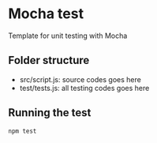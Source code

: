 # Mocha test
Template for unit testing with Mocha

## Folder structure
- src/script.js: source codes goes here
- test/tests.js: all testing codes goes here

## Running the test
```sh
npm test
```